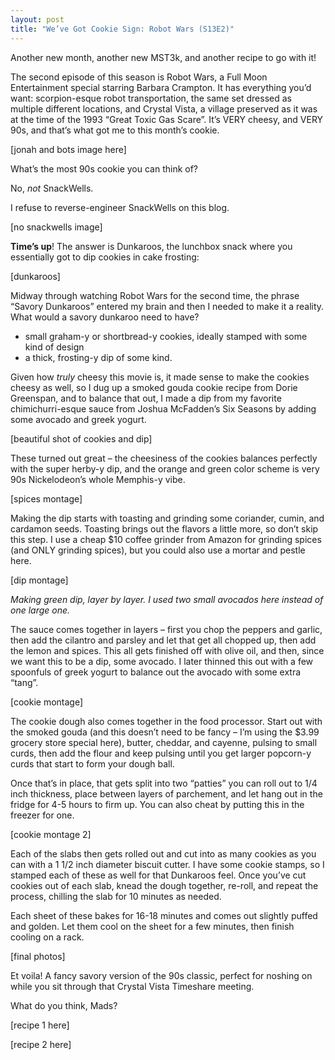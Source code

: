 ```yaml
---
layout: post
title: "We’ve Got Cookie Sign: Robot Wars (S13E2)"
---
```


Another new month, another new MST3k, and another recipe to go with it!

The second episode of this season is Robot Wars, a Full Moon Entertainment special starring Barbara Crampton. It has everything you’d want: scorpion-esque robot transportation, the same set dressed as multiple different locations, and Crystal Vista, a village preserved as it was at the time of the 1993 “Great Toxic Gas Scare”. It’s VERY cheesy, and VERY 90s, and that’s what got me to this month’s cookie.

[jonah and bots image here]

What’s the most 90s cookie you can think of?

No, _not_ SnackWells.

I refuse to reverse-engineer SnackWells on this blog.

[no snackwells image]

**Time’s up**! The answer is Dunkaroos, the lunchbox snack where you essentially got to dip cookies in cake frosting:

[dunkaroos]

Midway through watching Robot Wars for the second time, the phrase “Savory Dunkaroos” entered my brain and then I needed to make it a reality. What would a savory dunkaroo need to have?

- small graham-y or shortbread-y cookies, ideally stamped with some kind of design
- a thick, frosting-y dip of some kind.

Given how _truly_ cheesy this movie is, it made sense to make the cookies cheesy as well, so I dug up a smoked gouda cookie recipe from Dorie Greenspan, and to balance that out, I made a dip from my favorite chimichurri-esque sauce from Joshua McFadden’s Six Seasons by adding some avocado and greek yogurt.

[beautiful shot of cookies and dip]

These turned out great – the cheesiness of the cookies balances perfectly with the super herby-y dip, and the orange and green color scheme is very 90s Nickelodeon’s whole Memphis-y vibe.

[spices montage]

Making the dip starts with toasting and grinding some coriander, cumin, and cardamon seeds. Toasting brings out the flavors a little more, so don’t skip this step. I use a cheap $10 coffee grinder from Amazon for grinding spices (and ONLY grinding spices), but you could also use a mortar and pestle here.

[dip montage]

_Making green dip, layer by layer. I used two small avocados here instead of one large one._

The sauce comes together in layers – first you chop the peppers and garlic, then add the cilantro and parsley and let that get all chopped up, then add the lemon and spices. This all gets finished off with olive oil, and then, since we want this to be a dip, some avocado. I later thinned this out with a few spoonfuls of greek yogurt to balance out the avocado with some extra “tang”.

[cookie montage]

The cookie dough also comes together in the food processor. Start out with the smoked gouda (and this doesn’t need to be fancy – I’m using the $3.99 grocery store special here), butter, cheddar, and cayenne, pulsing to small curds, then add the flour and keep pulsing until you get larger popcorn-y curds that start to form your dough ball.

Once that’s in place, that gets split into two “patties” you can roll out to 1/4 inch thickness, place between layers of parchement, and let hang out in the fridge for 4-5 hours to firm up. You can also cheat by putting this in the freezer for one.

[cookie montage 2]

Each of the slabs then gets rolled out and cut into as many cookies as you can with a 1 1/2 inch diameter biscuit cutter. I have some cookie stamps, so I stamped each of these as well for that Dunkaroos feel. Once you’ve cut cookies out of each slab, knead the dough together, re-roll, and repeat the process, chilling the slab for 10 minutes as needed.

Each sheet of these bakes for 16-18 minutes and comes out slightly puffed and golden. Let them cool on the sheet for a few minutes, then finish cooling on a rack.

[final photos]

Et voila! A fancy savory version of the 90s classic, perfect for noshing on while you sit through that Crystal Vista Timeshare meeting.

What do you think, Mads?

[recipe 1 here]

[recipe 2 here]